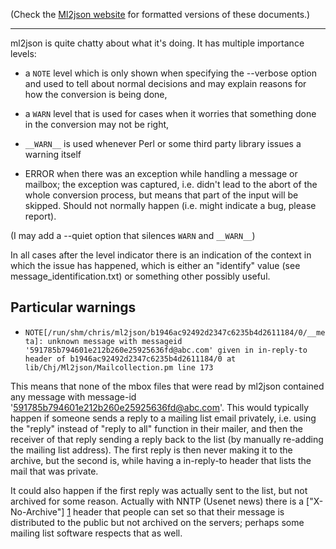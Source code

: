 (Check the [Ml2json website](http://ml2json.christianjaeger.ch/) for
formatted versions of these documents.)

---

ml2json is quite chatty about what it's doing. It has multiple
importance levels:

 * a `NOTE` level which is only shown when specifying the
   --verbose option and used to tell about normal decisions and
   may explain reasons for how the conversion is being done,

 * a `WARN` level that is used for cases when it worries that something
   done in the conversion may not be right,

 * `__WARN__` is used whenever Perl or some third party library issues a
   warning itself

 * ERROR when there was an exception while handling a message or
   mailbox; the exception was captured, i.e. didn't lead to the abort
   of the whole conversion process, but means that part of the input
   will be skipped. Should not normally happen (i.e. might indicate a
   bug, please report).

(I may add a --quiet option that silences `WARN` and `__WARN__`)

In all cases after the level indicator there is an indication of the
context in which the issue has happened, which is either an "identify"
value (see message_identification.txt) or something other possibly
useful.


Particular warnings
-------------------

* `NOTE[/run/shm/chris/ml2json/b1946ac92492d2347c6235b4d2611184/0/__meta]: unknown message with messageid '591785b794601e212b260e25925636fd@abc.com' given in in-reply-to header of b1946ac92492d2347c6235b4d2611184/0 at lib/Chj/Ml2json/Mailcollection.pm line 173`

 This means that none of the mbox files that were read by ml2json
 contained any message with message-id
 '591785b794601e212b260e25925636fd@abc.com'. This would typically
 happen if someone sends a reply to a mailing list email privately,
 i.e. using the "reply" instead of "reply to all" function in their
 mailer, and then the receiver of that reply sending a reply back to
 the list (by manually re-adding the mailing list address). The first
 reply is then never making it to the archive, but the second is, while
 having a in-reply-to header that lists the mail that was private.

 It could also happen if the first reply was actually sent to the list,
 but not archived for some reason. Actually with NNTP (Usenet news)
 there is a ["X-No-Archive"] [1] header that people can set so that their
 message is distributed to the public but not archived on the servers;
 perhaps some mailing list software respects that as well.

 [1]: http://en.wikipedia.org/wiki/X-No-Archive

